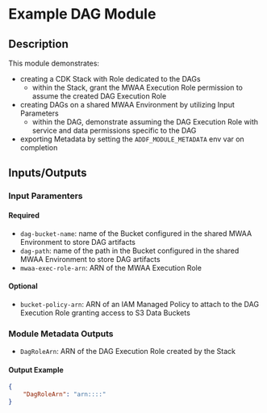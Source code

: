 # Example DAG Module

## Description

This module demonstrates:

- creating a CDK Stack with Role dedicated to the DAGs
  - within the Stack, grant the MWAA Execution Role permission to assume the created DAG Execution Role
- creating DAGs on a shared MWAA Environment by utilizing Input Parameters
  - within the DAG, demonstrate assuming the DAG Execution Role with service and data permissions specific to the DAG
- exporting Metadata by setting the `ADDF_MODULE_METADATA` env var on completion

## Inputs/Outputs

### Input Paramenters

#### Required

- `dag-bucket-name`: name of the Bucket configured in the shared MWAA Environment to store DAG artifacts
- `dag-path`: name of the path in the Bucket configured in the shared MWAA Environment to store DAG artifacts
- `mwaa-exec-role-arn`: ARN of the MWAA Execution Role

#### Optional

- `bucket-policy-arn`: ARN of an IAM Managed Policy to attach to the DAG Execution Role granting access to S3 Data Buckets

### Module Metadata Outputs

- `DagRoleArn`: ARN of the DAG Execution Role created by the Stack

#### Output Example

```json
{
    "DagRoleArn": "arn::::"
}
```
